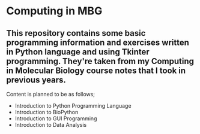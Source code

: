 # Computing in MBG
This repository contains some basic programming information and exercises written in Python language and using Tkinter programming. They're taken from my Computing in Molecular Biology course notes that I took in previous years.
-
Content is planned to be as follows;

- Introduction to Python Programming Language
- Introduction to BioPython
- Introduction to GUI Programming
- Introduction to Data Analysis
